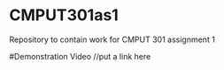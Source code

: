# CMPUT301as1
Repository to contain work for CMPUT 301 assignment 1

#Demonstration Video
//put a link here
